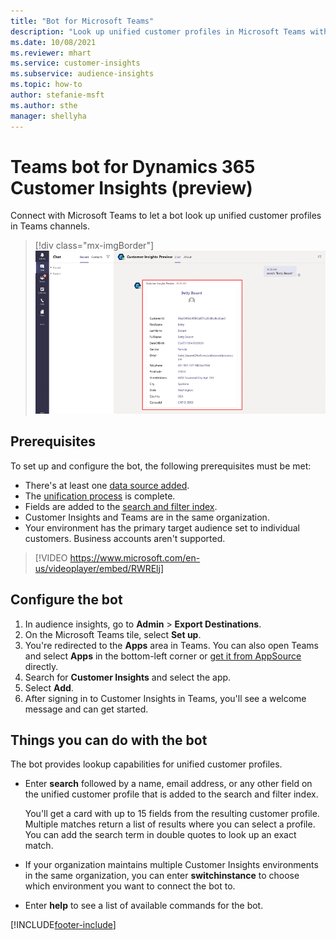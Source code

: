 ```yaml
---
title: "Bot for Microsoft Teams"
description: "Look up unified customer profiles in Microsoft Teams with the help of a bot."
ms.date: 10/08/2021
ms.reviewer: mhart
ms.service: customer-insights
ms.subservice: audience-insights
ms.topic: how-to
author: stefanie-msft
ms.author: sthe
manager: shellyha
---
```


# Teams bot for Dynamics 365 Customer Insights (preview)

Connect with Microsoft Teams to let a bot look up unified customer profiles in Teams channels.

> [!div class="mx-imgBorder"]
> ![Teams bot showing a customer record.](media/teams-bot.png "Teams bot showing a customer record")

## Prerequisites

To set up and configure the bot, the following prerequisites must be met:

- There's at least one [data source added](data-sources.md).
- The [unification process](data-unification.md) is complete.
- Fields are added to the [search and filter index](search-filter-index.md).
- Customer Insights and Teams are in the same organization.
- Your environment has the primary target audience set to individual customers. Business accounts aren't supported.


> [!VIDEO https://www.microsoft.com/en-us/videoplayer/embed/RWRElj]
## Configure the bot

1. In audience insights, go to **Admin** > **Export Destinations**.
1. On the Microsoft Teams tile, select **Set up**.
1. You're redirected to the **Apps** area in Teams. You can also open Teams and select **Apps** in the bottom-left corner or [get it from AppSource](https://go.microsoft.com/fwlink/?linkid=2124104) directly.
1. Search for **Customer Insights** and select the app.
1. Select **Add**.
1. After signing in to Customer Insights in Teams, you'll see a welcome message and can get started.

## Things you can do with the bot

The bot provides lookup capabilities for unified customer profiles.

- Enter **search** followed by a name, email address, or any other field on the unified customer profile that is added to the search and filter index.

  You'll get a card with up to 15 fields from the resulting customer profile. Multiple matches return a list of results where you can select a profile. You can add the search term in double quotes to look up an exact match.

- If your organization maintains multiple Customer Insights environments in the same organization, you can enter **switchinstance** to choose which environment you want to connect the bot to.

- Enter **help** to see a list of available commands for the bot.  


[!INCLUDE[footer-include](../includes/footer-banner.md)]